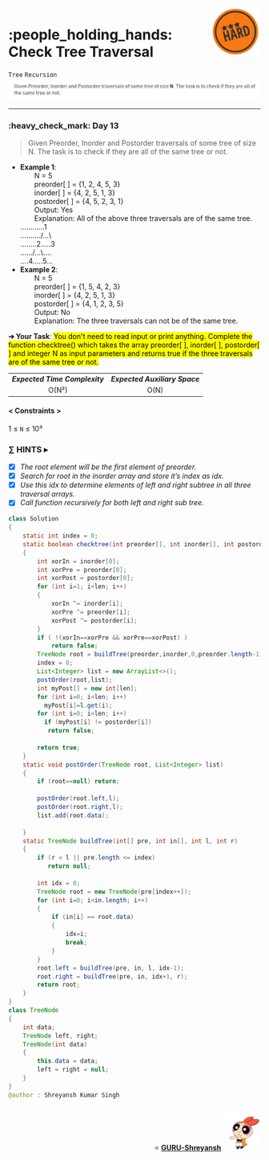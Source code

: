 <img align='right' src="https://github.com/guru-shreyansh/GeeksforGeeks-30-Days-of-Code/blob/main/!DOC!/Hard%232.png" width="100">
<h1>:people_holding_hands: Check Tree Traversal</h1>

`Tree`
`Recursion`
<img align='centre' src="https://github.com/guru-shreyansh/GeeksforGeeks-30-Days-of-Code/blob/main/Day%3C13%3E/D13.png">
________________________________________________________________________________________________________________________________________________________
<h3>:heavy_check_mark: Day 13</h3>
<blockquote>Given Preorder, Inorder and Postorder traversals of some tree of size N. The task is to check if they are all of the same tree or not.</blockquote>

* **Example 1**:<br>
&emsp;&emsp;N = 5<br>
&emsp;&emsp;preorder[ ] = {1, 2, 4, 5, 3}<br>
&emsp;&emsp;inorder[ ] = {4, 2, 5, 1, 3}<br>
&emsp;&emsp;postorder[ ] = {4, 5, 2, 3, 1}<br>
&emsp;&emsp;Output: Yes<br>
&emsp;&emsp;Explanation: All of the above three traversals are of the same tree.<br>
............1<br>
........../...\\<br>
........2.....3<br>
....../...\\....<br>
....4.....5...<br>
* **Example 2**:<br>
&emsp;&emsp;N = 5<br>
&emsp;&emsp;preorder[ ] = {1, 5, 4, 2, 3}<br>
&emsp;&emsp;inorder[ ] = {4, 2, 5, 1, 3}<br>
&emsp;&emsp;postorder[ ] = {4, 1, 2, 3, 5}<br>
&emsp;&emsp;Output: No<br>
&emsp;&emsp;Explanation: The three traversals can not be of the same tree.<br>

**➔ Your Task**:
<mark>You don't need to read input or print anything. Complete the function checktree() which takes the array preorder[ ], inorder[ ], postorder[ ] and integer N as input parameters and returns true if the three traversals are of the same tree or not.</mark>

<table align="center">
      <tr><td><em><b>Expected Time Complexity</td> <td><em><b>Expected Auxiliary Space</td></tr>
      <tr><td align="center">O(N²)</td> <td align="center">O(N)</td></tr>
</table>

#### < Constraints >
1  ≤ ` N ` ≤  10³<br> 

###      ∑ HINTS ▸
- [x] _The root element will be the first element of preorder._
- [x] _Search for root in the inorder array and store it’s index as idx._
- [x] _Use this idx to determine elements of left and right subtree in all three traversal arrays._
- [x] _Call function recursively for both left and right sub tree._
```java
class Solution
{
    static int index = 0;
    static boolean checktree(int preorder[], int inorder[], int postorder[], int len)
    {
        int xorIn = inorder[0];
        int xorPre = preorder[0];
        int xorPost = postorder[0];
        for (int i=1; i<len; i++)
        {
            xorIn ^= inorder[i];
            xorPre ^= preorder[i];
            xorPost ^= postorder[i];
        }
        if ( !(xorIn==xorPre && xorPre==xorPost) )
            return false;
        TreeNode root = buildTree(preorder,inorder,0,preorder.length-1);
        index = 0;
        List<Integer> list = new ArrayList<>();
        postOrder(root,list);
        int myPost[] = new int[len];
        for (int i=0; i<len; i++)
          myPost[i]=l.get(i);
        for (int i=0; i<len; i++)
          if (myPost[i] != postorder[i])
           return false;
          
        return true;
    }
    static void postOrder(TreeNode root, List<Integer> list)
    {
        if (root==null) return;
        
        postOrder(root.left,l);
        postOrder(root.right,l);
        list.add(root.data);
        
    }
    static TreeNode buildTree(int[] pre, int in[], int l, int r)
    {
        if (r < l || pre.length <= index)
           return null;
        
        int idx = 0;
        TreeNode root = new TreeNode(pre[index++]);
        for (int i=0; i<in.length; i++)
        {
            if (in[i] == root.data)
            {
                idx=i;
                break;
            }
        }
        root.left = buildTree(pre, in, l, idx-1);
        root.right = buildTree(pre, in, idx+1, r);
        return root;
    }
}
class TreeNode
{
    int data;
    TreeNode left, right;
    TreeNode(int data)
    {
        this.data = data;
        left = right = null;
    }
}
@author : Shreyansh Kumar Singh
```
<p align="right"> ⭐️ <a href="https://github.com/GURU-Shreyansh" target="_blank"> <b>GURU-Shreyansh</b></a>
      <img src="https://github.com/guru-shreyansh/GeeksforGeeks-30-Days-of-Code/blob/main/!DOC!/GIF--Happy-Powerpuff-Girls-Qakyyrk1IKwuK8YtQ6.gif" width="75"> </p>
<!--
#GURU ツ
-->
